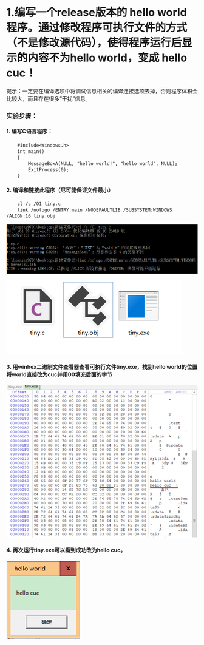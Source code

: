 # 1.编写一个release版本的 hello world 程序。通过修改程序可执行文件的方式（不是修改源代码），使得程序运行后显示的内容不为hello world，变成 hello cuc！
提示：一定要在编译选项中将调试信息相关的编译连接选项去掉，否则程序体积会比较大，而且存在很多“干扰”信息。

### 实验步骤：

#### 1. 编写C语言程序：

		#include<Windows.h>
		int main()
		{
			MessageBoxA(NULL, "hello world!", "hello world", NULL);
			ExitProcess(0);
		}
#### 2. 编译和链接此程序（尽可能保证文件最小）

		cl /c /O1 tiny.c
		link /nologo /ENTRY:main /NODEFAULTLIB /SUBSYSTEM:WINDOWS /ALIGN:16 tiny.obj

![image](image/2.png)

![image](image/1.bmp)

#### 3. 用winhex二进制文件查看器查看可执行文件tiny.exe，找到hello world的位置将world直接改为cuc并用00填充后面的字节

![image](image/3.bmp)

#### 4. 再次运行tiny.exe可以看到成功改为hello cuc。

![image](image/4.bmp)